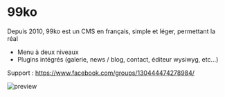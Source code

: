 # 99ko
Depuis 2010, 99ko est un CMS en français, simple et léger, permettant la réal
- Menu à deux niveaux
- Plugins intégrés (galerie, news / blog, contact, éditeur wysiwyg, etc...)

Support : https://www.facebook.com/groups/130444474278984/

![preview](http://www.image-heberg.fr/files/1521205925666350807.jpg)
